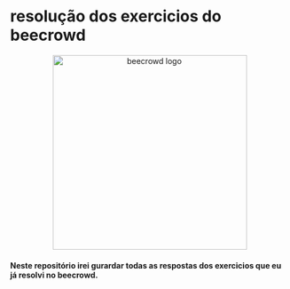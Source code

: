# resolução dos exercicios do beecrowd
<div align="center">
  <img src="https://www.beecrowd.com.br/home/wp-content/uploads/2021/08/beecrowd__roxoHorClean-small-PNG-1.png" alt="beecrowd logo" width="350" height="">
</div>

<h4>Neste repositório irei gurardar todas as respostas dos exercicios que eu já resolvi no beecrowd.</h4>

